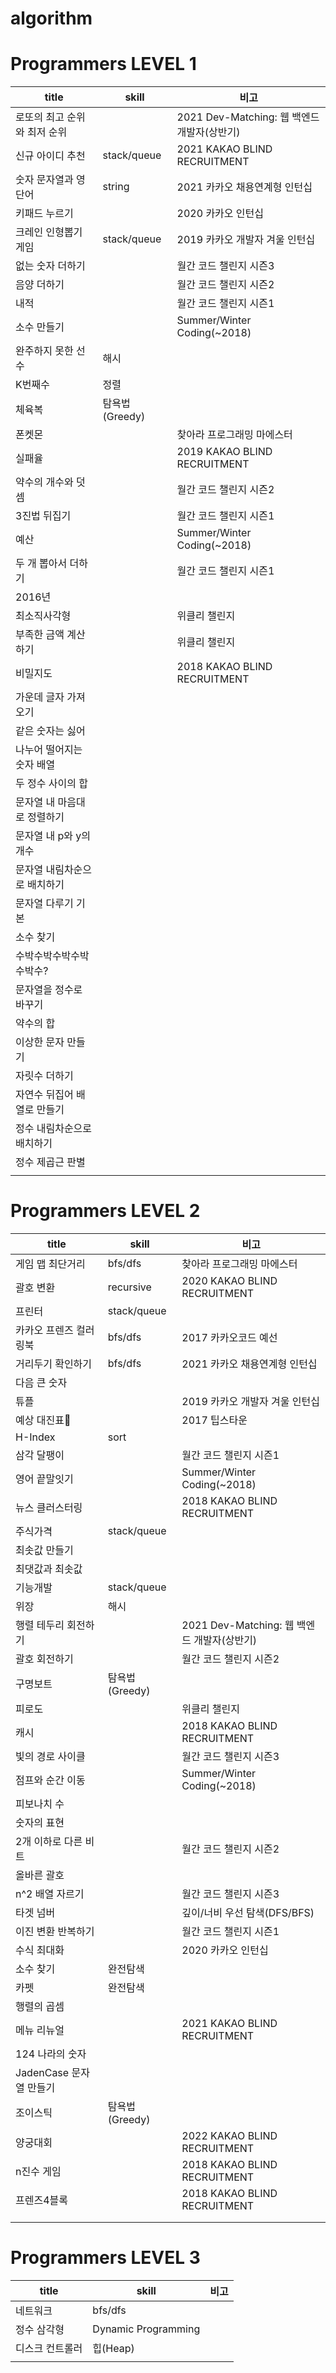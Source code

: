 # algorithm

# **Programmers LEVEL 1**

| title                        | skill          | 비고                                        |
| ---------------------------- | -------------- | ------------------------------------------- |
| 로또의 최고 순위와 최저 순위 |                | 2021 Dev-Matching: 웹 백엔드 개발자(상반기) |
| 신규 아이디 추천             | stack/queue    | 2021 KAKAO BLIND RECRUITMENT                |
| 숫자 문자열과 영단어         | string         | 2021 카카오 채용연계형 인턴십               |
| 키패드 누르기                |                | 2020 카카오 인턴십                          |
| 크레인 인형뽑기 게임         | stack/queue    | 2019 카카오 개발자 겨울 인턴십              |
| 없는 숫자 더하기             |                | 월간 코드 챌린지 시즌3                      |
| 음양 더하기                  |                | 월간 코드 챌린지 시즌2                      |
| 내적                         |                | 월간 코드 챌린지 시즌1                      |
| 소수 만들기                  |                | Summer/Winter Coding(~2018)                 |
| 완주하지 못한 선수           | 해시           |                                             |
| K번째수                      | 정렬           |                                             |
| 체육복                       | 탐욕법(Greedy) |                                             |
| 폰켓몬                       |                | 찾아라 프로그래밍 마에스터                  |
| 실패율                       |                | 2019 KAKAO BLIND RECRUITMENT                |
| 약수의 개수와 덧셈           |                | 월간 코드 챌린지 시즌2                      |
| 3진법 뒤집기                 |                | 월간 코드 챌린지 시즌1                      |
| 예산                         |                | Summer/Winter Coding(~2018)                 |
| 두 개 뽑아서 더하기          |                | 월간 코드 챌린지 시즌1                      |
| 2016년                       |                |                                             |
| 최소직사각형                 |                | 위클리 챌린지                               |
| 부족한 금액 계산하기         |                | 위클리 챌린지                               |
| 비밀지도                     |                | 2018 KAKAO BLIND RECRUITMENT                |
| 가운데 글자 가져오기         |                |                                             |
| 같은 숫자는 싫어             |                |                                             |
| 나누어 떨어지는 숫자 배열    |                |                                             |
| 두 정수 사이의 합            |                |                                             |
| 문자열 내 마음대로 정렬하기  |                |                                             |
| 문자열 내 p와 y의 개수       |                |                                             |
| 문자열 내림차순으로 배치하기 |                |                                             |
| 문자열 다루기 기본           |                |                                             |
| 소수 찾기                    |                |                                             |
| 수박수박수박수박수박수?      |                |                                             |
| 문자열을 정수로 바꾸기       |                |                                             |
| 약수의 합                    |                |                                             |
| 이상한 문자 만들기           |                |                                             |
| 자릿수 더하기                |                |                                             |
| 자연수 뒤집어 배열로 만들기  |                |                                             |
| 정수 내림차순으로 배치하기   |                |                                             |
| 정수 제곱근 판별             |                |                                             |
|                              |                |                                             |

# **Programmers LEVEL 2**

| title                   | skill          | 비고                                        |
| ----------------------- | -------------- | ------------------------------------------- |
| 게임 맵 최단거리        | bfs/dfs        | 찾아라 프로그래밍 마에스터                  |
| 괄호 변환               | recursive      | 2020 KAKAO BLIND RECRUITMENT                |
| 프린터                  | stack/queue    |                                             |
| 카카오 프렌즈 컬러링북  | bfs/dfs        | 2017 카카오코드 예선                        |
| 거리두기 확인하기       | bfs/dfs        | 2021 카카오 채용연계형 인턴십               |
| 다음 큰 숫자            |                |                                             |
| 튜플                    |                | 2019 카카오 개발자 겨울 인턴십              |
| 예상 대진표             |                | 2017 팁스타운                               |
| H-Index                 | sort           |                                             |
| 삼각 달팽이             |                | 월간 코드 챌린지 시즌1                      |
| 영어 끝말잇기           |                | Summer/Winter Coding(~2018)                 |
| 뉴스 클러스터링         |                | 2018 KAKAO BLIND RECRUITMENT                |
| 주식가격                | stack/queue    |                                             |
| 최솟값 만들기           |                |                                             |
| 최댓값과 최솟값         |                |                                             |
| 기능개발                | stack/queue    |                                             |
| 위장                    | 해시           |                                             |
| 행렬 테두리 회전하기    |                | 2021 Dev-Matching: 웹 백엔드 개발자(상반기) |
| 괄호 회전하기           |                | 월간 코드 챌린지 시즌2                      |
| 구명보트                | 탐욕법(Greedy) |                                             |
| 피로도                  |                | 위클리 챌린지                               |
| 캐시                    |                | 2018 KAKAO BLIND RECRUITMENT                |
| 빛의 경로 사이클        |                | 월간 코드 챌린지 시즌3                      |
| 점프와 순간 이동        |                | Summer/Winter Coding(~2018)                 |
| 피보나치 수             |                |                                             |
| 숫자의 표현             |                |                                             |
| 2개 이하로 다른 비트    |                | 월간 코드 챌린지 시즌2                      |
| 올바른 괄호             |                |                                             |
| n^2 배열 자르기         |                | 월간 코드 챌린지 시즌3                      |
| 타겟 넘버               |                | 깊이/너비 우선 탐색(DFS/BFS)                |
| 이진 변환 반복하기      |                | 월간 코드 챌린지 시즌1                      |
| 수식 최대화             |                | 2020 카카오 인턴십                          |
| 소수 찾기               | 완전탐색       |                                             |
| 카펫                    | 완전탐색       |                                             |
| 행렬의 곱셈             |                |                                             |
| 메뉴 리뉴얼             |                | 2021 KAKAO BLIND RECRUITMENT                |
| 124 나라의 숫자         |                |                                             |
| JadenCase 문자열 만들기 |                |                                             |
| 조이스틱                | 탐욕법(Greedy) |                                             |
| 양궁대회                |                | 2022 KAKAO BLIND RECRUITMENT                |
| n진수 게임              |                | 2018 KAKAO BLIND RECRUITMENT                |
| 프렌즈4블록             |                | 2018 KAKAO BLIND RECRUITMENT                |
|                         |                |                                             |
|                         |                |                                             |

# **Programmers LEVEL 3**

| title           | skill               | 비고 |
| --------------- | ------------------- | ---- |
| 네트워크        | bfs/dfs             |      |
| 정수 삼각형     | Dynamic Programming |      |
| 디스크 컨트롤러 | 힙(Heap)            |      |
|                 |                     |      |
